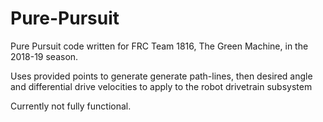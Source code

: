 # Pure-Pursuit
Pure Pursuit code written for FRC Team 1816, The Green Machine, in the 2018-19 season.

Uses provided points to generate generate path-lines, then desired angle and differential drive velocities to apply to the robot drivetrain subsystem

Currently not fully functional.
